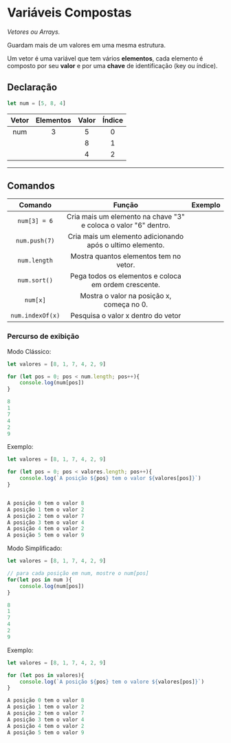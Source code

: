 # Variáveis Compostas

*Vetores ou Arrays.*

Guardam mais de um valores em uma mesma estrutura.

Um vetor é uma variável que tem vários **elementos**, cada elemento é composto por seu **valor** e por uma **chave** de identificação (key ou índice).



## Declaração

```javascript
let num = [5, 8, 4]

```

| Vetor | Elementos | Valor | Índice |
| :---: | :-------: | :---: | :----: |
|  num  |     3     |   5   |   0    |
|       |           |   8   |   1    |
|       |           |   4   |   2    |

------

## Comandos

|     Comando      |                            Função                            | Exemplo |
| :--------------: | :----------------------------------------------------------: | :-----: |
|   `num[3] = 6`   | Cria mais um elemento na chave "3" e coloca o valor "6" dentro. |         |
|  `num.push(7)`   |  Cria mais um elemento adicionando após o ultimo elemento.   |         |
|   `num.length`   |            Mostra quantos elementos tem no vetor.            |         |
|   `num.sort()`   |     Pega todos os elementos e coloca em ordem crescente.     |         |
|     `num[x]`     |          Mostra o valor na posição x, começa no 0.           |         |
| `num.indexOf(x)` |              Pesquisa o valor x dentro do vetor              |         |

### Percurso de exibição

Modo Clássico:

```javascript
let valores = [8, 1, 7, 4, 2, 9]

for (let pos = 0; pos < num.length; pos++){
    console.log(num[pos])
}

8
1
7
4
2
9
```

Exemplo:

```javascript
let valores = [8, 1, 7, 4, 2, 9]

for (let pos = 0; pos < valores.length; pos++){
    console.log(`A posição ${pos} tem o valor ${valores[pos]}`)
}


A posição 0 tem o valor 8
A posição 1 tem o valor 2
A posição 2 tem o valor 7
A posição 3 tem o valor 4
A posição 4 tem o valor 2
A posição 5 tem o valor 9

```





Modo Simplificado:

```javascript
let valores = [8, 1, 7, 4, 2, 9]

// para cada posição em num, mostre o num[pos]
for(let pos in num ){  
    console.log(num[pos])
}

8
1
7
4
2
9
```



Exemplo:

```javascript
let valores = [8, 1, 7, 4, 2, 9]

for (let pos in valores){
    console.log(`A posição ${pos} tem o valore ${valores[pos]}`)
}

A posição 0 tem o valor 8
A posição 1 tem o valor 2
A posição 2 tem o valor 7
A posição 3 tem o valor 4
A posição 4 tem o valor 2
A posição 5 tem o valor 9

```

